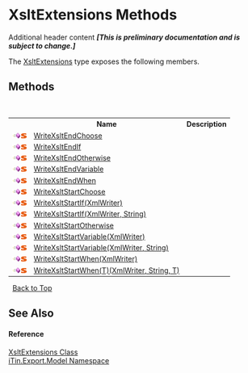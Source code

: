 # XsltExtensions Methods
Additional header content _**\[This is preliminary documentation and is subject to change.\]**_

The <a href="176067d5-eb11-fe07-3db2-8181da377e5c">XsltExtensions</a> type exposes the following members.


## Methods
&nbsp;<table><tr><th></th><th>Name</th><th>Description</th></tr><tr><td>![Public method](media/pubmethod.gif "Public method")![Static member](media/static.gif "Static member")</td><td><a href="ba42bc72-1948-f582-8e5e-a9ada8c2afb4">WriteXsltEndChoose</a></td><td /></tr><tr><td>![Public method](media/pubmethod.gif "Public method")![Static member](media/static.gif "Static member")</td><td><a href="24035b37-24d9-e4ae-4f53-0de8f2cde07f">WriteXsltEndIf</a></td><td /></tr><tr><td>![Public method](media/pubmethod.gif "Public method")![Static member](media/static.gif "Static member")</td><td><a href="8f08f2ab-b0b0-1ee8-0182-db6d492c9d85">WriteXsltEndOtherwise</a></td><td /></tr><tr><td>![Public method](media/pubmethod.gif "Public method")![Static member](media/static.gif "Static member")</td><td><a href="d852df00-b255-eddb-a376-8d46c7544850">WriteXsltEndVariable</a></td><td /></tr><tr><td>![Public method](media/pubmethod.gif "Public method")![Static member](media/static.gif "Static member")</td><td><a href="6c675678-c7da-9b49-f77a-cbb35824f9cb">WriteXsltEndWhen</a></td><td /></tr><tr><td>![Public method](media/pubmethod.gif "Public method")![Static member](media/static.gif "Static member")</td><td><a href="ab406f78-7b0d-faa6-218d-c1ba6f77c783">WriteXsltStartChoose</a></td><td /></tr><tr><td>![Public method](media/pubmethod.gif "Public method")![Static member](media/static.gif "Static member")</td><td><a href="672ac74b-a16c-d08e-76bf-d5fa08596a81">WriteXsltStartIf(XmlWriter)</a></td><td /></tr><tr><td>![Public method](media/pubmethod.gif "Public method")![Static member](media/static.gif "Static member")</td><td><a href="04c6db17-24b9-e50b-df7c-b96f6f8adae0">WriteXsltStartIf(XmlWriter, String)</a></td><td /></tr><tr><td>![Public method](media/pubmethod.gif "Public method")![Static member](media/static.gif "Static member")</td><td><a href="46242020-c4ba-a5b4-d33a-1d161b375f64">WriteXsltStartOtherwise</a></td><td /></tr><tr><td>![Public method](media/pubmethod.gif "Public method")![Static member](media/static.gif "Static member")</td><td><a href="645346fe-2f57-971f-2aa4-35be86e256a9">WriteXsltStartVariable(XmlWriter)</a></td><td /></tr><tr><td>![Public method](media/pubmethod.gif "Public method")![Static member](media/static.gif "Static member")</td><td><a href="87e49dee-3f8b-4e32-eb39-33ba90253672">WriteXsltStartVariable(XmlWriter, String)</a></td><td /></tr><tr><td>![Public method](media/pubmethod.gif "Public method")![Static member](media/static.gif "Static member")</td><td><a href="1e2a8b27-4179-b09d-f235-7d66fb27e125">WriteXsltStartWhen(XmlWriter)</a></td><td /></tr><tr><td>![Public method](media/pubmethod.gif "Public method")![Static member](media/static.gif "Static member")</td><td><a href="7617ceac-dcac-ee61-71b3-5deb1d97a784">WriteXsltStartWhen(T)(XmlWriter, String, T)</a></td><td /></tr></table>&nbsp;
<a href="#xsltextensions-methods">Back to Top</a>

## See Also


#### Reference
<a href="176067d5-eb11-fe07-3db2-8181da377e5c">XsltExtensions Class</a><br /><a href="ef57ffcc-e95e-b212-5a46-9aa6f5a3511f">iTin.Export.Model Namespace</a><br />